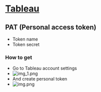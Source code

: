 # [Tableau](https://help.tableau.com/current/api/rest_api/en-us/REST)

## PAT (Personal access token)

- Token name
- Token secret

### How to get

- Go to Tableau account settings
- ![img_1.png](https://i.ibb.co/sy7qdbV/my-settings-img.png)
- And create personal token
- ![img.png](https://i.ibb.co/Z29xGmq/personal-access-tokens-img.png)
